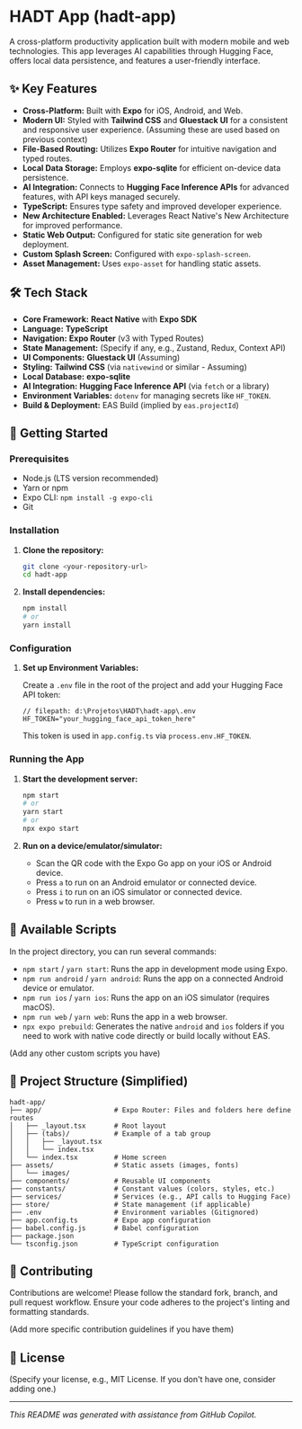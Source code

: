 # HADT App (hadt-app)

A cross-platform productivity application built with modern mobile and web technologies. This app leverages AI capabilities through Hugging Face, offers local data persistence, and features a user-friendly interface.

## ✨ Key Features

- **Cross-Platform:** Built with **Expo** for iOS, Android, and Web.
- **Modern UI:** Styled with **Tailwind CSS** and **Gluestack UI** for a consistent and responsive user experience. (Assuming these are used based on previous context)
- **File-Based Routing:** Utilizes **Expo Router** for intuitive navigation and typed routes.
- **Local Data Storage:** Employs **expo-sqlite** for efficient on-device data persistence.
- **AI Integration:** Connects to **Hugging Face Inference APIs** for advanced features, with API keys managed securely.
- **TypeScript:** Ensures type safety and improved developer experience.
- **New Architecture Enabled:** Leverages React Native's New Architecture for improved performance.
- **Static Web Output:** Configured for static site generation for web deployment.
- **Custom Splash Screen:** Configured with `expo-splash-screen`.
- **Asset Management:** Uses `expo-asset` for handling static assets.

## 🛠️ Tech Stack

- **Core Framework:** **React Native** with **Expo SDK**
- **Language:** **TypeScript**
- **Navigation:** **Expo Router** (v3 with Typed Routes)
- **State Management:** (Specify if any, e.g., Zustand, Redux, Context API)
- **UI Components:** **Gluestack UI** (Assuming)
- **Styling:** **Tailwind CSS** (via `nativewind` or similar - Assuming)
- **Local Database:** **expo-sqlite**
- **AI Integration:** **Hugging Face Inference API** (via `fetch` or a library)
- **Environment Variables:** `dotenv` for managing secrets like `HF_TOKEN`.
- **Build & Deployment:** EAS Build (implied by `eas.projectId`)

## 🚀 Getting Started

### Prerequisites

- Node.js (LTS version recommended)
- Yarn or npm
- Expo CLI: `npm install -g expo-cli`
- Git

### Installation

1. **Clone the repository:**

   ```bash
   git clone <your-repository-url>
   cd hadt-app
   ```

2. **Install dependencies:**

   ```bash
   npm install
   # or
   yarn install
   ```

### Configuration

1. **Set up Environment Variables:**

   Create a `.env` file in the root of the project and add your Hugging Face API token:

   ```env
   // filepath: d:\Projetos\HADT\hadt-app\.env
   HF_TOKEN="your_hugging_face_api_token_here"
   ```

   This token is used in `app.config.ts` via `process.env.HF_TOKEN`.

### Running the App

1. **Start the development server:**

   ```bash
   npm start
   # or
   yarn start
   # or
   npx expo start
   ```

2. **Run on a device/emulator/simulator:**

   - Scan the QR code with the Expo Go app on your iOS or Android device.
   - Press `a` to run on an Android emulator or connected device.
   - Press `i` to run on an iOS simulator or connected device.
   - Press `w` to run in a web browser.

## 📜 Available Scripts

In the project directory, you can run several commands:

- `npm start` / `yarn start`: Runs the app in development mode using Expo.
- `npm run android` / `yarn android`: Runs the app on a connected Android device or emulator.
- `npm run ios` / `yarn ios`: Runs the app on an iOS simulator (requires macOS).
- `npm run web` / `yarn web`: Runs the app in a web browser.
- `npx expo prebuild`: Generates the native `android` and `ios` folders if you need to work with native code directly or build locally without EAS.

(Add any other custom scripts you have)

## 📁 Project Structure (Simplified)

```
hadt-app/
├── app/                  # Expo Router: Files and folders here define routes
│   ├── _layout.tsx       # Root layout
│   ├── (tabs)/           # Example of a tab group
│   │   ├── _layout.tsx
│   │   └── index.tsx
│   └── index.tsx         # Home screen
├── assets/               # Static assets (images, fonts)
│   └── images/
├── components/           # Reusable UI components
├── constants/            # Constant values (colors, styles, etc.)
├── services/             # Services (e.g., API calls to Hugging Face)
├── store/                # State management (if applicable)
├── .env                  # Environment variables (Gitignored)
├── app.config.ts         # Expo app configuration
├── babel.config.js       # Babel configuration
├── package.json
└── tsconfig.json         # TypeScript configuration
```

## 🤝 Contributing

Contributions are welcome! Please follow the standard fork, branch, and pull request workflow. Ensure your code adheres to the project's linting and formatting standards.

(Add more specific contribution guidelines if you have them)

## 📄 License

(Specify your license, e.g., MIT License. If you don't have one, consider adding one.)

---

_This README was generated with assistance from GitHub Copilot._

